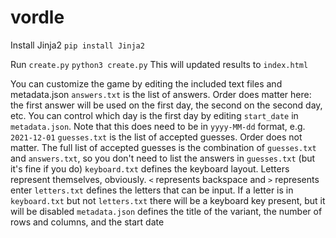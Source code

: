 # vordle

Install Jinja2
`pip install Jinja2`

Run `create.py`
`python3 create.py`
This will updated results to `index.html`

You can customize the game by editing the included text files and metadata.json
`answers.txt` is the list of answers. Order does matter here: the first answer will be used on the first day, the second on the second day, etc. You can control which day is the first day by editing `start_date` in `metadata.json`. Note that this does need to be in `yyyy-MM-dd` format, e.g. `2021-12-01`
`guesses.txt` is the list of accepted guesses. Order does not matter. The full list of accepted guesses is the combination of `guesses.txt` and `answers.txt`, so you don't need to list the answers in `guesses.txt` (but it's fine if you do)
`keyboard.txt` defines the keyboard layout. Letters represent themselves, obviously. `<` represents backspace and `>` represents enter
`letters.txt` defines the letters that can be input. If a letter is in `keyboard.txt` but not `letters.txt` there will be a keyboard key present, but it will be disabled
`metadata.json` defines the title of the variant, the number of rows and columns, and the start date
